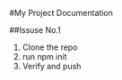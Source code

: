 #My Project Documentation

##Issuse No.1
   1. Clone the repo
   2. run npm init
   3. Verify and push 


